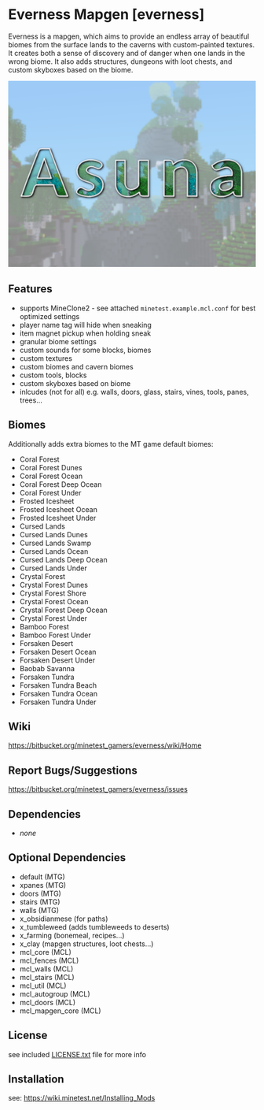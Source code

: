 # Everness Mapgen [everness]

Everness is a mapgen, which aims to provide an endless array of
beautiful biomes from the surface lands to the caverns with custom-painted
textures. It creates both a sense of discovery and of danger when one lands in the wrong biome.
It also adds structures, dungeons with loot chests, and custom skyboxes based on the biome.

![screenshot](screenshot.png)

## Features

* supports MineClone2 - see attached `minetest.example.mcl.conf` for best optimized settings
* player name tag will hide when sneaking
* item magnet pickup when holding sneak
* granular biome settings
* custom sounds for some blocks, biomes
* custom textures
* custom biomes and cavern biomes
* custom tools, blocks
* custom skyboxes based on biome
* inlcudes (not for all) e.g. walls, doors, glass, stairs, vines, tools, panes, trees...

## Biomes

Additionally adds extra biomes to the MT game default biomes:

* Coral Forest
* Coral Forest Dunes
* Coral Forest Ocean
* Coral Forest Deep Ocean
* Coral Forest Under
* Frosted Icesheet
* Frosted Icesheet Ocean
* Frosted Icesheet Under
* Cursed Lands
* Cursed Lands Dunes
* Cursed Lands Swamp
* Cursed Lands Ocean
* Cursed Lands Deep Ocean
* Cursed Lands Under
* Crystal Forest
* Crystal Forest Dunes
* Crystal Forest Shore
* Crystal Forest Ocean
* Crystal Forest Deep Ocean
* Crystal Forest Under
* Bamboo Forest
* Bamboo Forest Under
* Forsaken Desert
* Forsaken Desert Ocean
* Forsaken Desert Under
* Baobab Savanna
* Forsaken Tundra
* Forsaken Tundra Beach
* Forsaken Tundra Ocean
* Forsaken Tundra Under

## Wiki

https://bitbucket.org/minetest_gamers/everness/wiki/Home

## Report Bugs/Suggestions

https://bitbucket.org/minetest_gamers/everness/issues

## Dependencies

- *none*

## Optional Dependencies

- default (MTG)
- xpanes (MTG)
- doors (MTG)
- stairs (MTG)
- walls (MTG)
- x_obsidianmese (for paths)
- x_tumbleweed (adds tumbleweeds to deserts)
- x_farming (bonemeal, recipes...)
- x_clay (mapgen structures, loot chests...)
- mcl_core (MCL)
- mcl_fences (MCL)
- mcl_walls (MCL)
- mcl_stairs (MCL)
- mcl_util (MCL)
- mcl_autogroup (MCL)
- mcl_doors (MCL)
- mcl_mapgen_core (MCL)

## License

see included [LICENSE.txt](LICENSE.txt) file for more info

## Installation

see: https://wiki.minetest.net/Installing_Mods
